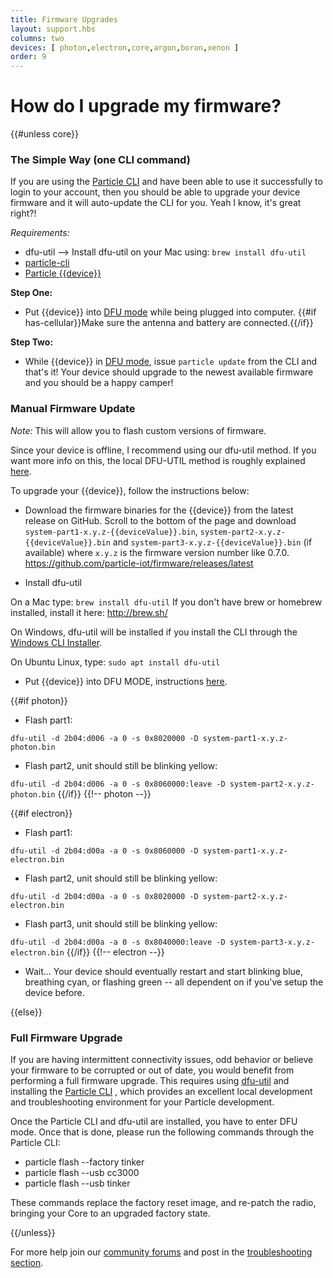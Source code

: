 ```yaml
---
title: Firmware Upgrades
layout: support.hbs
columns: two
devices: [ photon,electron,core,argon,boron,xenon ]
order: 9
---
```


How do I upgrade my firmware?
===
{{#unless core}}

### The Simple Way (one CLI command)

If you are using the [Particle CLI](/guide/tools-and-features/cli) and have been able to use it successfully to login to your account, then you should be able to upgrade your device firmware and it will auto-update the CLI for you. Yeah I know, it's great right?!

*Requirements:* 
- dfu-util --> Install dfu-util on your Mac using: ```brew install dfu-util```
- [particle-cli](/guide/tools-and-features/cli)
- [Particle {{device}}](https://store.particle.io/?product=particle-{{deviceValue}}) 

**Step One:** 
- Put {{device}} into [DFU mode](/guide/getting-started/modes/{{deviceValue}}/#dfu-mode-device-firmware-upgrade-) while being plugged into computer. {{#if has-cellular}}Make sure the antenna and battery are connected.{{/if}}

**Step Two:** 
- While {{device}} in [DFU mode](/guide/getting-started/modes/{{deviceValue}}/#dfu-mode-device-firmware-upgrade-), issue `particle update` from the CLI and that's it! Your device should upgrade to the newest available firmware and you should be a happy camper!



### Manual Firmware Update 

*Note:* This will allow you to flash custom versions of firmware.

Since your device is offline, I recommend using our dfu-util method. If you want more info on this, the local DFU-UTIL method is roughly explained [here](https://github.com/particle-iot/firmware/releases).

To upgrade your {{device}}, follow the instructions below:

-  Download the firmware binaries for the {{device}} from the latest release on GitHub. Scroll to the bottom of the page and download `system-part1-x.y.z-{{deviceValue}}.bin`, `system-part2-x.y.z-{{deviceValue}}.bin` and `system-part3-x.y.z-{{deviceValue}}.bin` (if available) where `x.y.z` is the firmware version number like 0.7.0.
   <https://github.com/particle-iot/firmware/releases/latest>

-  Install dfu-util

On a Mac type: ```brew install dfu-util```
If you don't have brew or homebrew installed, install it here: http://brew.sh/

On Windows, dfu-util will be installed if you install the CLI through the [Windows CLI Installer](https://www.particle.io/cli).

On Ubuntu Linux, type: ```sudo apt install dfu-util```

-  Put {{device}} into DFU MODE, instructions [here](/guide/getting-started/modes/{{deviceValue}}/#dfu-mode-device-firmware-upgrade-).

{{#if photon}}
-  Flash part1:

`dfu-util -d 2b04:d006 -a 0 -s 0x8020000 -D system-part1-x.y.z-photon.bin`

-  Flash part2, unit should still be blinking yellow:

`dfu-util -d 2b04:d006 -a 0 -s 0x8060000:leave -D system-part2-x.y.z-photon.bin`
{{/if}} {{!-- photon --}}

{{#if electron}}
-  Flash part1:

`dfu-util -d 2b04:d00a -a 0 -s 0x8060000 -D system-part1-x.y.z-electron.bin`

-  Flash part2, unit should still be blinking yellow:

`dfu-util -d 2b04:d00a -a 0 -s 0x8020000 -D system-part2-x.y.z-electron.bin`

-  Flash part3, unit should still be blinking yellow:

`dfu-util -d 2b04:d00a -a 0 -s 0x8040000:leave -D system-part3-x.y.z-electron.bin`
{{/if}} {{!-- electron --}}

-  Wait... Your device should eventually restart and start blinking blue, breathing cyan, or flashing green -- all dependent on if you've setup the device before.

{{else}}

### Full Firmware Upgrade

If you are having intermittent connectivity issues, odd behavior or believe your firmware to be corrupted or out of date, you would benefit from performing a full firmware upgrade. This requires using [dfu-util](http://dfu-util.sourceforge.net/) and installing the [Particle CLI](/guide/tools-and-features/cli)
, which provides an excellent local development and troubleshooting environment for your Particle development.

Once the Particle CLI and dfu-util are installed, you have to enter DFU mode. Once that is done, please run the following commands through the Particle CLI:

- particle flash --factory tinker
- particle flash --usb cc3000
- particle flash --usb tinker

These commands replace the factory reset image, and re-patch the radio, bringing your Core to an upgraded factory state.

{{/unless}}

For more help join our [community forums](http://community.particle.io/) and post in the [troubleshooting section](https://community.particle.io/c/troubleshooting).
